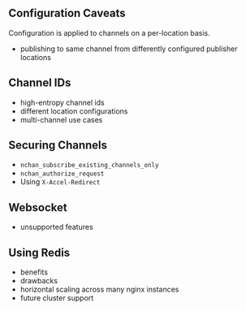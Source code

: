 ## Configuration Caveats

Configuration is applied to channels on a per-location basis. 

- publishing to same channel from differently configured publisher locations

## Channel IDs

- high-entropy channel ids
- different location configurations
- multi-channel use cases

## Securing Channels

- `nchan_subscribe_existing_channels_only`
- `nchan_authorize_request`
- Using `X-Accel-Redirect`

## Websocket

- unsupported features

## Using Redis

- benefits
- drawbacks
- horizontal scaling across many nginx instances
- future cluster support
